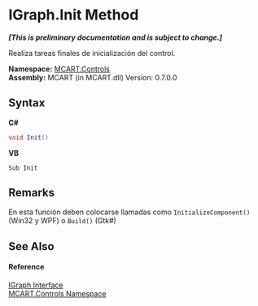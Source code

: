 # IGraph.Init Method 
 _**\[This is preliminary documentation and is subject to change.\]**_

Realiza tareas finales de inicialización del control.

**Namespace:**&nbsp;<a href="1c9d7a8e-81d4-838a-f87d-7379b253b6ce">MCART.Controls</a><br />**Assembly:**&nbsp;MCART (in MCART.dll) Version: 0.7.0.0

## Syntax

**C#**<br />
``` C#
void Init()
```

**VB**<br />
``` VB
Sub Init
```


## Remarks
En esta función deben colocarse llamadas como `InitializeComponent()` (Win32 y WPF) o `Build()` (Gtk#)

## See Also


#### Reference
<a href="f404b7dc-823a-2f22-0c4b-cf8c732ef3e1">IGraph Interface</a><br /><a href="1c9d7a8e-81d4-838a-f87d-7379b253b6ce">MCART.Controls Namespace</a><br />